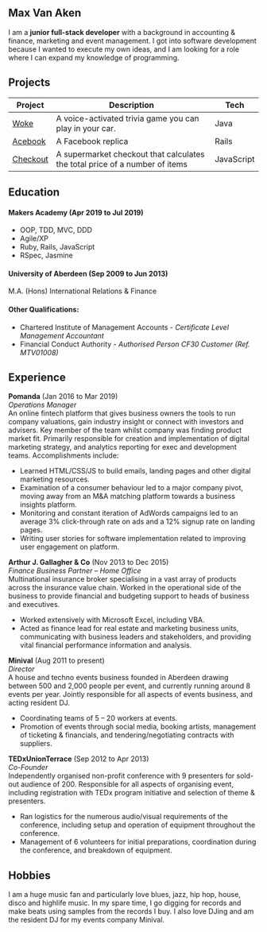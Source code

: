## Max Van Aken

I am a **junior full-stack developer** with a background in accounting & finance, marketing and event management. I got into software development because I wanted to execute my own ideas, and I am looking for a role where I can expand my knowledge of programming.

## Projects

|Project   |Description   |Tech   |
|---|---|---|
|[Woke](https://github.com/mondongos/woke-platypus)   |A voice-activated trivia game you can play in your car. |Java    |
|[Acebook](https://github.com/mondongos/acebook-rails-amoeba-boyz)   |A Facebook replica   |Rails |
|[Checkout](https://github.com/mondongos/checkout-exercise)  |A supermarket checkout that calculates the total price of a number of items   |JavaScript   |

## Education

#### Makers Academy (Apr 2019 to Jul 2019)

- OOP, TDD, MVC, DDD
- Agile/XP
- Ruby, Rails, JavaScript
- RSpec, Jasmine

#### University of Aberdeen (Sep 2009 to Jun 2013)

M.A. (Hons) International Relations & Finance

#### Other Qualifications:

- Chartered Institute of Management Accounts - *Certificate Level Management Accountant*
- Financial Conduct Authority - *Authorised Person CF30 Customer (Ref. MTV01008)*

## Experience

**Pomanda** (Jan 2016 to Mar 2019)    
*Operations Manager* <br>
An online fintech platform that gives business owners the tools to run company valuations, gain industry insight or connect with investors and advisers. Key member of the team whilst company was finding product market fit. Primarily responsible for creation and implementation of digital marketing strategy, and analytics reporting for exec and development teams. Accomplishments include:  
- Learned HTML/CSS/JS to build emails, landing pages and other digital marketing resources. 
- Examination of a consumer behaviour led to a major company pivot, moving away from an M&A matching platform towards a business insights platform. 
- Monitoring and constant iteration of AdWords campaigns led to an average 3% click-through rate on ads and a 12% signup rate on landing pages.  
- Writing user stories for software implementation related to improving user engagement on platform.

**Arthur J. Gallagher & Co** (Nov 2013 to Dec 2015) <br>
*Finance Business Partner – Home Office*   
Multinational insurance broker specialising in a vast array of products across the insurance value chain. Worked in the operational side of the business to provide financial and budgeting support to heads of business and executives.
- Worked extensively with Microsoft Excel, including VBA.
- Acted as finance lead for real estate and marketing business units, communicating with business leaders and stakeholders, and providing vital financial performance information and analysis.


**Minival** (Aug 2011 to present)   
*Director*   
A house and techno events business founded in Aberdeen drawing between 500 and 2,000 people per event, and currently running around 8 events per year. Jointly responsible for all aspects of events business, and acting resident DJ.
- Coordinating teams of 5 – 20 workers at events.
- Promotion of events through social media, booking artists, management of ticketing & financials, and tendering/negotiating contracts with suppliers.

**TEDxUnionTerrace** (Sep 2012 to Apr 2013)  
*Co-Founder*   
Independently organised non-profit conference with 9 presenters for sold-out audience of 200. Responsible for all aspects of organising event, including registration with TEDx program initiative and selection of theme & presenters.
- Ran logistics for the numerous audio/visual requirements of the conference, including setup and operation of equipment throughout the conference. 
- Management of 6 volunteers for initial preparations, coordination during the conference, and breakdown of equipment.

## Hobbies

I am a huge music fan and particularly love blues, jazz, hip hop, house, disco and highlife music. In my spare time, I go digging for records and make beats using samples from the records I buy. I also love DJing and am the resident DJ for my events company Minival.
